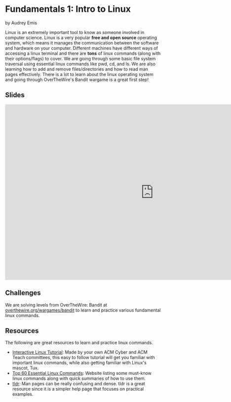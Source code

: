 # Fundamentals 1: Intro to Linux
by Audrey Emis

Linux is an extremely important tool to know as someone involved in computer science. Linux is a very popular **free and open source** operating system, which means it manages the communication between the software and hardware on your computer. Different machines have different ways of accessing a linux terminal and there are **tons** of linux commands (along with their options/flags) to cover. We are going through some basic file system traversal using essential linux commands like pwd, cd, and ls. We are also learning how to add and remove files/directories and how to read man pages effectively. There is a lot to learn about the linux operating system and going through OverTheWire's Bandit wargame is a great first step! 

## Slides
<iframe src="https://docs.google.com/presentation/d/e/2PACX-1vT62QK7LQWPciT60b1LVuv-NBBeR8mb1axO3qIxeDxqv-Oc9vQy9ZJhZnagbTeqD7pNMa_SsajstMXR/embed?start=false&loop=false&delayms=3000" frameborder="0" width="960" height="569" allowfullscreen="true" mozallowfullscreen="true" webkitallowfullscreen="true"></iframe>

## Challenges
We are solving levels from OverTheWire: Bandit at [overthewire.org/wargames/bandit](https://overthewire.org/wargames/bandit/) to learn and practice various fundamental linux commands.

## Resources
The following are great resources to learn and practice linux commands.
- [Interactive Linux Tutorial](https://tuxs-great-adventure.netlify.app/): Made by your own ACM Cyber and ACM Teach committees, this easy to follow tutorial will get you familiar with important linux commands, while also getting familiar with Linux's mascot, Tux. 
- [Top 60 Essential Linux Commands](https://www.hostinger.com/tutorials/linux-commands): Website listing some must-know linux commands along with quick summaries of how to use them.
- [tldr](https://github.com/tldr-pages/tldr): Man pages can be really confusing and dense. tldr is a great resource since it is a simpler help page that focuses on practical examples.